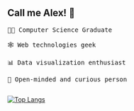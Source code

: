 
## Call me Alex! :wave:
<pre>
👨‍🎓 Computer Science Graduate

🕸 Web technologies geek

📊 Data visualization enthusiast

📖 Open-minded and curious person
</pre>
## 
[![Top Langs](https://github-readme-stats.vercel.app/api/top-langs/?username=baleksas&theme=radical&langs_count=4&show_icons=true)](https://github.com/baleksas/github-readme-stats)
